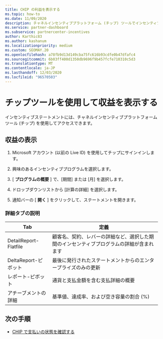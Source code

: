 ```yaml
---
title: CHIP の利益を表示する
ms.topic: how-to
ms.date: 11/09/2020
description: チャネルインセンティブプラットフォーム (チップ) ツールでインセンティブステートメントと収益を表示する方法について説明します。
ms.service: partner-dashboard
ms.subservice: partnercenter-incentives
author: Karthic83
ms.author: kashanum
ms.localizationpriority: medium
ms.custom: SEOMAY.20
ms.openlocfilehash: a78fb9d13d149cba75fc616b93cdfe0b47dfafc4
ms.sourcegitcommit: 6b03ff400d1350db9696f9b457fcfe710310c5d3
ms.translationtype: MT
ms.contentlocale: ja-JP
ms.lasthandoff: 12/03/2020
ms.locfileid: "96570503"
---
```

# <a name="view-earnings-using-the-chip-tool"></a>チップツールを使用して収益を表示する

インセンティブステートメントには、チャネルインセンティブプラットフォームツール (チップ) を使用してアクセスできます。

## <a name="view-earnings"></a>収益の表示

1. Microsoft アカウント (以前の Live ID) を使用してチップにサインインします。

2. 興味のあるインセンティブプログラムを選択します。

3. [ **プログラムの概要** ] で、[期間] または [月] を選択します。 
1. ドロップダウンリストから [計算の詳細] を選択します。
1.  通知バーの [ **開く** ] をクリックして、ステートメントを開きます。

### <a name="explanation-of-details-tabs"></a>詳細タブの説明

|**Tab**|**定義**|
|-------------|--------------------------|
|DetailReport-Flatfile|顧客名、契約、レバーの詳細など、選択した期間のインセンティブプログラムの詳細が含まれます|
|DeltaReport-ピボット|最後に発行されたステートメントからのエンタープライズのみの更新|
|レポート-ピボット|通貨と支払金額を含む支払詳細の概要|
|アチーブメントの詳細|基準値、達成率、および空き容量の割合 (%)|

## <a name="next-steps"></a>次の手順

- [CHIP で支払いの状態を確認する](chip-payment-status.md)